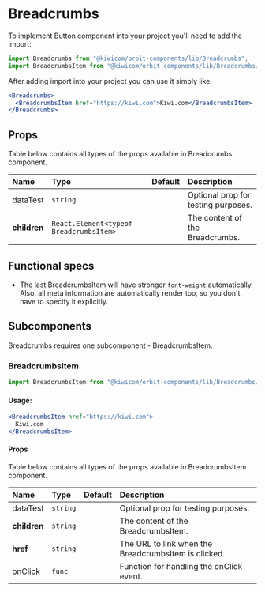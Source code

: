 # Breadcrumbs
To implement Button component into your project you'll need to add the import:
```jsx
import Breadcrumbs from "@kiwicom/orbit-components/lib/Breadcrumbs";
import BreadcrumbsItem from "@kiwicom/orbit-components/lib/Breadcrumbs/BreadcrumbsItem";
```
After adding import into your project you can use it simply like:
```jsx
<Breadcrumbs>
  <BreadcrumbsItem href="https://kiwi.com">Kiwi.com</BreadcrumbsItem>
</Breadcrumbs>
```
## Props
Table below contains all types of the props available in Breadcrumbs component.

| Name          | Type                                    | Default         | Description                      |
| :------------ | :-------------------------------------- | :-------------- | :------------------------------- |
| dataTest      | `string`                                |                 | Optional prop for testing purposes.
| **children**  | `React.Element<typeof BreadcrumbsItem>` |                 | The content of the Breadcrumbs.

## Functional specs
* The last BreadcrumbsItem will have stronger `font-weight` automatically. Also, all meta information are automatically render too, so you don't have to specify it explicitly.

## Subcomponents
Breadcrumbs requires one subcomponent - BreadcrumbsItem.

### BreadcrumbsItem
```jsx
import BreadcrumbsItem from "@kiwicom/orbit-components/lib/Breadcrumbs/BreadcrumbsItem";
```
#### Usage:
```jsx
<BreadcrumbsItem href="https://kiwi.com">
  Kiwi.com
</BreadcrumbsItem>
```

#### Props
Table below contains all types of the props available in BreadcrumbsItem component.

| Name          | Type                                    | Default         | Description                      |
| :------------ | :-------------------------------------- | :-------------- | :------------------------------- |
| dataTest      | `string`                                |                 | Optional prop for testing purposes.
| **children**  | `string`                                |                 | The content of the BreadcrumbsItem.
| **href**      | `string`                                |                 | The URL to link when the BreadcrumbsItem is clicked..
| onClick       | `func`                                  |                 | Function for handling the onClick event.

